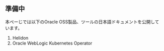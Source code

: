 ## 準備中

本ぺーじでは以下のOracle OSS製品、ツールの日本語ドキュメントを公開しています。

1. Helidon
2. Oracle WebLogic Kubernetes Operator

